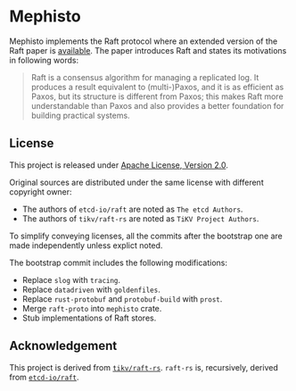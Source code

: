 # Mephisto

Mephisto implements the Raft protocol where an extended version of the Raft paper is [available](https://raft.github.io/raft.pdf). The paper introduces Raft and states its motivations in following words:

> Raft is a consensus algorithm for managing a replicated log. It produces a result equivalent to (multi-)Paxos, and it is as efficient as Paxos, but its structure is different from Paxos; this makes Raft more understandable than Paxos and also provides a better foundation for building practical systems.

## License

This project is released under [Apache License, Version 2.0](https://apache.org/licenses/LICENSE-2.0).

Original sources are distributed under the same license with different copyright owner:

* The authors of `etcd-io/raft` are noted as `The etcd Authors`.
* The authors of `tikv/raft-rs` are noted as `TiKV Project Authors`.

To simplify conveying licenses, all the commits after the bootstrap one are made independently unless explict noted.

The bootstrap commit includes the following modifications:

* Replace `slog` with `tracing`.
* Replace `datadriven` with `goldenfiles`.
* Replace `rust-protobuf` and `protobuf-build` with `prost`.
* Merge `raft-proto` into `mephisto` crate.
* Stub implementations of Raft stores.

## Acknowledgement

This project is derived from [`tikv/raft-rs`](https://github.com/tikv/raft-rs). `raft-rs` is, recursively, derived from [`etcd-io/raft`](https://github.com/etcd-io/raft).
